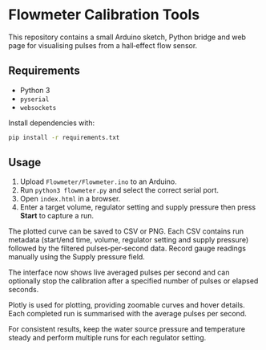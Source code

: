 # Flowmeter Calibration Tools

This repository contains a small Arduino sketch, Python bridge and web page
for visualising pulses from a hall‑effect flow sensor.

## Requirements

* Python 3
* `pyserial`
* `websockets`

Install dependencies with:

```bash
pip install -r requirements.txt
```

## Usage

1. Upload `Flowmeter/Flowmeter.ino` to an Arduino.
2. Run `python3 flowmeter.py` and select the correct serial port.
3. Open `index.html` in a browser.
4. Enter a target volume, regulator setting and supply pressure then press
   **Start** to capture a run.

The plotted curve can be saved to CSV or PNG. Each CSV contains run metadata
(start/end time, volume, regulator setting and supply pressure) followed by
the filtered pulses‑per‑second data. Record gauge readings manually using the
Supply pressure field.

The interface now shows live averaged pulses per second and can optionally stop
the calibration after a specified number of pulses or elapsed seconds.

Plotly is used for plotting, providing zoomable curves and hover details. Each
completed run is summarised with the average pulses per second.

For consistent results, keep the water source pressure and temperature steady
and perform multiple runs for each regulator setting.
